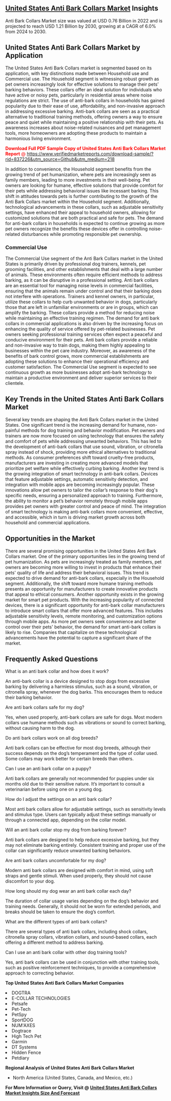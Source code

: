 <h2><a href="https://www.verifiedmarketreports.com/download-sample/?rid=837226&amp;utm_source=Github&amp;utm_medium=218" target="_blank">United States Anti Bark Collars Market</a> Insights</h2><p>Anti Bark Collars Market size was valued at USD 0.76 Billion in 2022 and is projected to reach USD 1.21 Billion by 2030, growing at a CAGR of 6.0% from 2024 to 2030.</p><p><h2>United States Anti Bark Collars Market by Application</h2> <p>The United States Anti Bark Collars market is segmented based on its application, with key distinctions made between Household use and Commercial use. The Household segment is witnessing robust growth as pet owners increasingly look for effective solutions to manage their pets’ barking behaviors. These collars offer an ideal solution for individuals who have active or noisy pets, particularly in residential areas where noise regulations are strict. The use of anti-bark collars in households has gained popularity due to their ease of use, affordability, and non-invasive approach in addressing excessive barking. Anti-bark collars are seen as a practical alternative to traditional training methods, offering owners a way to ensure peace and quiet while maintaining a positive relationship with their pets. As awareness increases about noise-related nuisances and pet management tools, more homeowners are adopting these products to maintain a harmonious living environment. <p><span class=""><span style="color: #ff0000;"><strong>Download Full PDF Sample Copy of United States Anti Bark Collars Market Report</strong> @ </span><a href="https://www.verifiedmarketreports.com/download-sample/?rid=837226&amp;utm_source=Github&amp;utm_medium=218" target="_blank">https://www.verifiedmarketreports.com/download-sample/?rid=837226&amp;utm_source=Github&amp;utm_medium=218</a></span></p> In addition to convenience, the Household segment benefits from the growing trend of pet humanization, where pets are increasingly seen as family members, leading to more investments in their well-being. Pet owners are looking for humane, effective solutions that provide comfort for their pets while addressing behavioral issues like incessant barking. This shift in attitudes towards pets is further contributing to the growth of the Anti Bark Collars market within the Household segment. Additionally, technological advancements in these collars, such as adjustable sensitivity settings, have enhanced their appeal to household owners, allowing for customized solutions that are both practical and safe for pets. The demand for anti-bark collars in households is expected to continue growing as more pet owners recognize the benefits these devices offer in controlling noise-related disturbances while promoting responsible pet ownership. <h3>Commercial Use</h3> <p>The Commercial Use segment of the Anti Bark Collars market in the United States is primarily driven by professional dog trainers, kennels, pet grooming facilities, and other establishments that deal with a large number of animals. These environments often require efficient methods to address barking, as it can be disruptive in a professional setting. Anti bark collars are an essential tool for managing noise levels in commercial facilities, ensuring that the animals remain under control and that their barking does not interfere with operations. Trainers and kennel owners, in particular, utilize these collars to help curb unwanted behavior in dogs, particularly those that are left in unfamiliar environments or are in groups, which can amplify the barking. These collars provide a method for reducing noise while maintaining an effective training regimen. The demand for anti bark collars in commercial applications is also driven by the increasing focus on enhancing the quality of service offered by pet-related businesses. Pet owners seeking professional training services often expect a peaceful and conducive environment for their pets. Anti bark collars provide a reliable and non-invasive way to train dogs, making them highly appealing to businesses within the pet care industry. Moreover, as awareness of the benefits of bark control grows, more commercial establishments are adopting these solutions to enhance their operational efficiency and customer satisfaction. The Commercial Use segment is expected to see continuous growth as more businesses adopt anti-bark technology to maintain a productive environment and deliver superior services to their clientele. <h2>Key Trends in the United States Anti Bark Collars Market</h2> <p>Several key trends are shaping the Anti Bark Collars market in the United States. One significant trend is the increasing demand for humane, non-painful methods for dog training and behavior modification. Pet owners and trainers are now more focused on using technology that ensures the safety and comfort of pets while addressing unwanted behaviors. This has led to the development of anti-bark collars that use sound, vibration, or citronella spray instead of shock, providing more ethical alternatives to traditional methods. As consumer preferences shift toward cruelty-free products, manufacturers are investing in creating more advanced models that prioritize pet welfare while effectively curbing barking. Another key trend is the growing integration of smart technology in anti-bark collars. Devices that feature adjustable settings, automatic sensitivity detection, and integration with mobile apps are becoming increasingly popular. These innovations allow pet owners to tailor the collar’s response to their dog's specific needs, ensuring a personalized approach to training. Furthermore, the ability to monitor a pet’s behavior remotely through mobile apps provides pet owners with greater control and peace of mind. The integration of smart technology is making anti-bark collars more convenient, effective, and accessible, which in turn is driving market growth across both household and commercial applications. <h2>Opportunities in the Market</h2> <p>There are several promising opportunities in the United States Anti Bark Collars market. One of the primary opportunities lies in the growing trend of pet humanization. As pets are increasingly treated as family members, pet owners are becoming more willing to invest in products that enhance their pets' quality of life and address their behavioral issues. This trend is expected to drive demand for anti-bark collars, especially in the Household segment. Additionally, the shift toward more humane training methods presents an opportunity for manufacturers to create innovative products that appeal to ethical consumers. Another opportunity exists in the growing market for smart pet products. With the increasing popularity of connected devices, there is a significant opportunity for anti-bark collar manufacturers to introduce smart collars that offer more advanced features. This includes adjustable sensitivity levels, remote monitoring, and customization options through mobile apps. As more pet owners seek convenience and better control over their pets' behavior, the demand for smart anti-bark collars is likely to rise. Companies that capitalize on these technological advancements have the potential to capture a significant share of the market. <h2>Frequently Asked Questions</h2> <p>What is an anti bark collar and how does it work?</p> <p>An anti-bark collar is a device designed to stop dogs from excessive barking by delivering a harmless stimulus, such as a sound, vibration, or citronella spray, whenever the dog barks. This encourages them to reduce their barking behavior.</p> <p>Are anti bark collars safe for my dog?</p> <p>Yes, when used properly, anti-bark collars are safe for dogs. Most modern collars use humane methods such as vibrations or sound to correct barking, without causing harm to the dog.</p> <p>Do anti bark collars work on all dog breeds?</p> <p>Anti bark collars can be effective for most dog breeds, although their success depends on the dog’s temperament and the type of collar used. Some collars may work better for certain breeds than others.</p> <p>Can I use an anti bark collar on a puppy?</p> <p>Anti bark collars are generally not recommended for puppies under six months old due to their sensitive nature. It’s important to consult a veterinarian before using one on a young dog.</p> <p>How do I adjust the settings on an anti bark collar?</p> <p>Most anti bark collars allow for adjustable settings, such as sensitivity levels and stimulus type. Users can typically adjust these settings manually or through a connected app, depending on the collar model.</p> <p>Will an anti bark collar stop my dog from barking forever?</p> <p>Anti bark collars are designed to help reduce excessive barking, but they may not eliminate barking entirely. Consistent training and proper use of the collar can significantly reduce unwanted barking behaviors.</p> <p>Are anti bark collars uncomfortable for my dog?</p> <p>Modern anti bark collars are designed with comfort in mind, using soft straps and gentle stimuli. When used properly, they should not cause discomfort to your dog.</p> <p>How long should my dog wear an anti bark collar each day?</p> <p>The duration of collar usage varies depending on the dog’s behavior and training needs. Generally, it should not be worn for extended periods, and breaks should be taken to ensure the dog’s comfort.</p> <p>What are the different types of anti bark collars?</p> <p>There are several types of anti bark collars, including shock collars, citronella spray collars, vibration collars, and sound-based collars, each offering a different method to address barking.</p> <p>Can I use an anti bark collar with other dog training tools?</p> <p>Yes, anti bark collars can be used in conjunction with other training tools, such as positive reinforcement techniques, to provide a comprehensive approach to correcting behavior.</p> </p><p><strong>Top United States Anti Bark Collars Market Companies</strong></p><div data-test-id=""><p><li>DOGTRA</li><li> E-COLLAR TECHNOLOGIES</li><li> Petsafe</li><li> Pet-Tech</li><li> PetSpy</li><li> SportDOG</li><li> NUM'AXES</li><li> Dogtrace</li><li> High Tech Pet</li><li> Garmin</li><li> DT Systems</li><li> Hidden Fence</li><li> Petdiary</li></p><div><strong>Regional Analysis of&nbsp;United States Anti Bark Collars Market</strong></div><ul><li dir="ltr"><p dir="ltr">North America&nbsp;(United States, Canada, and Mexico, etc.)</p></li></ul><p><strong>For More Information or Query, Visit @&nbsp;</strong><strong><a href="https://www.verifiedmarketreports.com/product/anti-bark-collars-market/?utm_source=Github&amp;utm_medium=218" target="_blank">United States Anti Bark Collars Market Insights Size And Forecast</a></strong></p></div>
